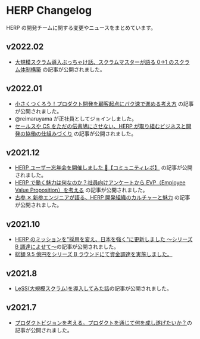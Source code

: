 # HERP Changelog

HERP の開発チームに関する変更やニュースをまとめています。

## v2022.02

- [大規模スクラム導入ぶっちゃけ話、スクラムマスターが語る 0→1 のスクラム体制構築](https://note.herp.co.jp/n/n241776162554) の記事が公開されました。

## v2022.01

- [小さくつくろう！プロダクト開発を顧客起点にバク速で進める考え方](https://note.com/uxkong/n/n8b808f1e33fd) の記事が公開されました。
- @reimaruyama が正社員としてジョインしました。
- [セールスや CS をただの伝書鳩にさせない、HERP が取り組むビジネスと開発の協働の仕組みづくり](https://note.com/tomi_herp/n/nc9bb60d71ad6) の記事が公開されました。

## v2021.12

- [HERP ユーザー忘年会を開催しました 🍻【コミュニティレポ】](https://note.com/kadomai/n/nb0697226702e) の記事が公開されました。
- [HERP で働く魅力は何なのか？社員向けアンケートから EVP（Employee Value Proposition）を考える](https://note.com/tomi_herp/n/n06ada51c24d6) の記事が公開されました。
- [古参 ✕ 新参エンジニアが語る、HERP 開発組織のカルチャーと魅力](https://note.herp.co.jp/n/n6beb390dd910) の記事が公開されました。

## v2021.10

- [HERP のミッションを"採用を変え、日本を強く"に更新しました 〜シリーズ B 調達によせて〜](https://note.com/fabichirox/n/n69b934907b66)の記事が公開されました。
- [総額 9.5 億円をシリーズ B ラウンドにて資金調達を実施しました。](https://prtimes.jp/main/html/rd/p/000000040.000030340.html)

## v2021.8

- [LeSS(大規模スクラム)を導入してみた話](https://note.com/lambda_funtaro/n/n8ce81b43d15d)の記事が公開されました。

## v2021.7

- [プロダクトビジョンを考える。プロダクトを通じて何を成し遂げたいか？](https://note.com/uxkong/n/n722884365b39)の記事が公開されました。
